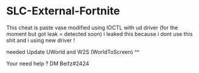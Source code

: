 # SLC-External-Fortnite
This cheat is paste vase modified using IOCTL with ud driver (for the moment but got leak = detected soon)
i leaked this because i dont use this shit and i using new driver !

needed Update UWorld and W2S (WorldToScreen) ^^

Your need help ? DM Beifz#2424
